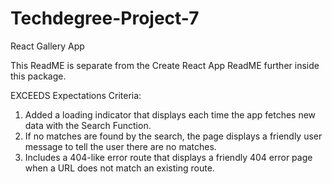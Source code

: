 # Techdegree-Project-7
React Gallery App

This ReadME is separate from the Create React App ReadME further inside this package.


EXCEEDS Expectations Criteria:
1. Added a loading indicator that displays each time the app fetches new data with the Search Function.
2. If no matches are found by the search, the page displays a friendly user message to tell the user there are no matches.
3. Includes a 404-like error route that displays a friendly 404 error page when a URL does not match an existing route.

